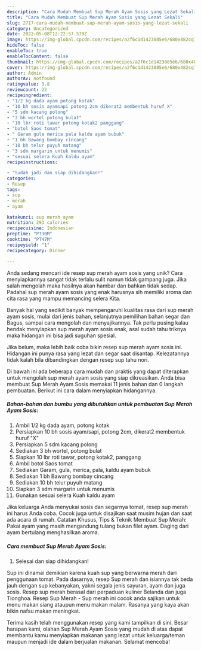 ```yaml
---
description: "Cara Mudah Membuat Sup Merah Ayam Sosis yang Lezat Sekali"
title: "Cara Mudah Membuat Sup Merah Ayam Sosis yang Lezat Sekali"
slug: 2717-cara-mudah-membuat-sup-merah-ayam-sosis-yang-lezat-sekali
category: Uncategorized
date: 2022-05-08T12:22:57.579Z
image: https://img-global.cpcdn.com/recipes/a2f6c1d1423885e6/680x482cq70/sup-merah-ayam-sosis-foto-resep-utama.jpg
hideToc: false
enableToc: true
enableTocContent: false
thumbnail: https://img-global.cpcdn.com/recipes/a2f6c1d1423885e6/680x482cq70/sup-merah-ayam-sosis-foto-resep-utama.jpg
cover: https://img-global.cpcdn.com/recipes/a2f6c1d1423885e6/680x482cq70/sup-merah-ayam-sosis-foto-resep-utama.jpg
author: Admin
authorAv: notfound
ratingvalue: 3.8
reviewcount: 22
recipeingredient:
- "1/2 kg dada ayam potong kotak"
- "10 bh sosis ayamsapi potong 2cm dikerat2 membentuk huruf X"
- "5 sdm kacang polong"
- "3 bh wortel potong bulat"
- "10 lbr roti tawar potong kotak2 panggang"
- "botol Saos tomat"
- " Garam gula merica pala kaldu ayam bubuk"
- "1 bh Bawang bombay cincang"
- "10 bh telur puyuh matang"
- "3 sdm margarin untuk menumis"
- "sesuai selera Kuah kaldu ayam"
recipeinstructions:

- "Sudah jadi dan siap dihidangkan!"
categories:
- Resep
tags:
- sup
- merah
- ayam

katakunci: sup merah ayam 
nutrition: 293 calories
recipecuisine: Indonesian
preptime: "PT30M"
cooktime: "PT47M"
recipeyield: "1"
recipecategory: Dinner

---
```





Anda sedang mencari ide resep sup merah ayam sosis yang unik? Cara menyiapkannya sangat tidak terlalu sulit namun tidak gampang juga. Jika salah mengolah maka hasilnya akan hambar dan bahkan tidak sedap. Padahal sup merah ayam sosis yang enak harusnya sih memiliki aroma dan cita rasa yang mampu memancing selera Kita.





Banyak hal yang sedikit banyak mempengaruhi kualitas rasa dari sup merah ayam sosis, mulai dari jenis bahan, selanjutnya pemilihan bahan segar dan Bagus, sampai cara mengolah dan menyajikannya. Tak perlu pusing kalau hendak menyiapkan sup merah ayam sosis enak,      asal sudah tahu triknya maka hidangan ini bisa jadi suguhan spesial.














Jika belum, maka lebih baik coba bikin resep sup merah ayam sosis ini. Hidangan ini punya rasa yang lezat dan segar saat disantap. Kelezatannya tidak kalah bila dibandingkan dengan resep sup tahu nori.






Di bawah ini ada beberapa cara mudah dan praktis yang dapat diterapkan untuk mengolah sup merah ayam sosis yang siap dikreasikan. Anda bisa membuat Sup Merah Ayam Sosis memakai 11 jenis bahan dan 0 langkah pembuatan. Berikut ini cara dalam menyiapkan hidangannya.

<!--inarticleads1-->

##### Bahan-bahan dan bumbu yang dibutuhkan untuk pembuatan Sup Merah Ayam Sosis:

1. Ambil 1/2 kg dada ayam, potong kotak
1. Persiapkan 10 bh sosis ayam/sapi, potong 2cm, dikerat2 membentuk huruf &#34;X&#34;
1. Persiapkan 5 sdm kacang polong
1. Sediakan 3 bh wortel, potong bulat
1. Siapkan 10 lbr roti tawar, potong kotak2, panggang
1. Ambil botol Saos tomat
1. Sediakan  Garam, gula, merica, pala, kaldu ayam bubuk
1. Sediakan 1 bh Bawang bombay cincang
1. Sediakan 10 bh telur puyuh matang
1. Siapkan 3 sdm margarin untuk menumis
1. Gunakan sesuai selera Kuah kaldu ayam


Jika keluarga Anda menyukai sosis dan segarnya tomat, resep sup merah ini harus Anda coba. Cocok juga untuk disajikan saat musim hujan dan saat ada acara di rumah. Catatan Khusus, Tips &amp; Teknik Membuat Sup Merah: Pakai ayam yang masih mengandung tulang bukan filet ayam. Daging dari ayam bertulang menghasilkan aroma. 

<!--inarticleads2-->

##### Cara membuat Sup Merah Ayam Sosis:


1. Selesai dan siap dihidangkan!

Sup ini dinamai demikian karena kuah sup yang berwarna merah dari penggunaan tomat. Pada dasarnya, resep Sup merah dan isiannya tak beda jauh dengan sup kebanyakan, yakni segala jenis sayuran, ayam dan juga sosis. Resep sup merah berasal dari perpaduan kuliner Belanda dan juga Tionghoa. Resep Sup Merah - Sup merah ini cocok anda sajikan untuk menu makan siang ataupun menu makan malam. Rasanya yang kaya akan bikin nafsu makan meningkat. 

Terima kasih telah menggunakan resep yang kami tampilkan di sini. Besar harapan kami, olahan Sup Merah Ayam Sosis yang mudah di atas dapat membantu kamu menyiapkan makanan yang lezat untuk keluarga/teman maupun menjadi ide dalam berjualan makanan. Selamat mencoba!
